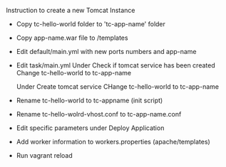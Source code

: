 Instruction to create a new Tomcat Instance

- Copy tc-hello-world folder to 'tc-app-name' folder
- Copy app-name.war file to /templates
- Edit default/main.yml with new ports numbers and app-name
- Edit task/main.yml
    Under Check if tomcat service has been created
    Change tc-hello-world to tc-app-name

    Under Create tomcat service
    CHange tc-hello-world to tc-app-name

- Rename tc-hello-world to tc-appname (init script)
- Rename tc-hello-wolrd-vhost.conf to tc-app-name.conf
- Edit specific parameters under Deploy Application
- Add worker information to workers.properties (apache/templates)
- Run vagrant reload